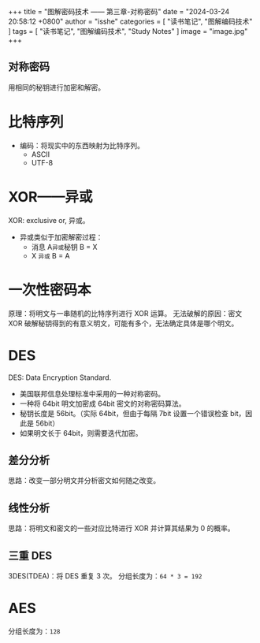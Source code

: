 +++
title = "图解密码技术 —— 第三章-对称密码"
date = "2024-03-24 20:58:12 +0800"
author = "isshe"
categories = [ "读书笔记", "图解编码技术" ]
tags = [ "读书笔记", "图解编码技术", "Study Notes" ]
image = "image.jpg"
+++


对称密码
---
用相同的秘钥进行加密和解密。

# 比特序列
* 编码：将现实中的东西映射为比特序列。
  * ASCII
  * UTF-8

# XOR——异或
XOR: exclusive or, 异或。
* 异或类似于加密解密过程：
  * 消息 A`异或`秘钥 B = X
  * X `异或` B = A


# 一次性密码本
原理：将明文与一串随机的比特序列进行 XOR 运算。
无法破解的原因：密文 XOR 破解秘钥得到的有意义明文，可能有多个，无法确定具体是哪个明文。

# DES
DES: Data Encryption Standard.
* 美国联邦信息处理标准中采用的一种对称密码。
* 一种将 64bit 明文加密成 64bit 密文的对称密码算法。
* 秘钥长度是 56bit。（实际 64bit，但由于每隔 7bit 设置一个错误检查 bit，因此是 56bit）
* 如果明文长于 64bit，则需要迭代加密。

## 差分分析
思路：改变一部分明文并分析密文如何随之改变。

## 线性分析
思路：将明文和密文的一些对应比特进行 XOR 并计算其结果为 0 的概率。

## 三重 DES
3DES(TDEA)：将 DES 重复 3 次。
分组长度为：`64 * 3 = 192`

# AES
分组长度为：`128`

